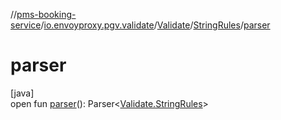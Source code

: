//[pms-booking-service](../../../../index.md)/[io.envoyproxy.pgv.validate](../../index.md)/[Validate](../index.md)/[StringRules](index.md)/[parser](parser.md)

# parser

[java]\
open fun [parser](parser.md)(): Parser&lt;[Validate.StringRules](index.md)&gt;